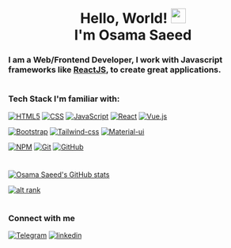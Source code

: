 <h1 align="center">Hello, World! <img src="https://raw.githubusercontent.com/MartinHeinz/MartinHeinz/master/wave.gif" width="30px"><br>I'm Osama Saeed</h1>

### I am a Web/Frontend Developer, I work with Javascript frameworks like [ReactJS](https://beta.reactjs.org/), to create great applications.
#
### Tech Stack I'm familiar with:

[![HTML5](https://img.shields.io/badge/html5-%23E34F26.svg?style=for-the-badge&logo=html5&logoColor=white)](https://developer.mozilla.org/en-US/docs/Web/HTML)
[![CSS](https://img.shields.io/badge/css3-%231572B6.svg?style=for-the-badge&logo=css3&logoColor=white)](https://developer.mozilla.org/en-US/docs/Web/CSS)
[![JavaScript](https://img.shields.io/badge/JavaScript-yellow?style=for-the-badge&logo=javascript&logoColor=white)](https://developer.mozilla.org/en-US/docs/Web/JavaScript)
[![React](https://img.shields.io/badge/react-%2320232a.svg?style=for-the-badge&logo=react&logoColor=white)](https://beta.reactjs.org/)
[![Vue.js](https://img.shields.io/badge/vuejs-%2335495e.svg?style=for-the-badge&logo=vuedotjs&logoColor=white)](https://vuejs.org/v2/guide/)

[![Bootstrap](https://img.shields.io/badge/bootstrap-%23563D7C.svg?style=for-the-badge&logo=bootstrap&logoColor=white)](https://getbootstrap.com/)
[![Tailwind-css](https://img.shields.io/badge/Tailwind_CSS-38B2AC?style=for-the-badge&logo=tailwind-css&logoColor=white)](https://tailwindcss.com/)
[![Material-ui](https://img.shields.io/badge/Material--UI-0081CB?style=for-the-badge&logo=material-ui&logoColor=white)](https://mui.com/)

[![NPM](https://img.shields.io/badge/NPM-ffffff.svg?style=for-the-badge&logo=npm)](https://docs.npmjs.com/)
[![Git](https://img.shields.io/badge/git-ffffff.svg?style=for-the-badge&logo=git)](https://git-scm.com/doc)
[![GitHub](https://img.shields.io/badge/github-ffffff.svg?style=for-the-badge&logo=github&logoColor=%23000000)](https://github.com/OsDroidi/)

#
[![Osama Saeed's GitHub stats](https://github-readme-stats.vercel.app/api/?username=osdroidi&show_icons=true&title_color=fff&icon_color=fff&text_color=9f9f9f&bg_color=151515)](https://github.com/OsDroidi/)

[![alt rank](https://www.codewars.com/users/OsDroidi/badges/large)](https://www.codewars.com/users/OsDroidi/stats)
#

### Connect with me

[![Telegram](https://img.shields.io/badge/Telegram-0088cc?style=for-the-badge&logo=telegram&logoColor=white)](https://t.me/dryJS)
[![linkedin](https://img.shields.io/badge/linkedin-00a0dc?style=for-the-badge&logo=linkedin&logoColor=white)](https://www.linkedin.com/in/osdroidi/)
